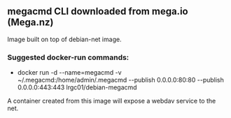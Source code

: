 ## megacmd CLI downloaded from mega.io (Mega.nz)

Image built on top of debian-net image.

### Suggested docker-run commands:
 - docker run -d --name=megacmd -v ~/.megacmd:/home/admin/.megacmd --publish 0.0.0.0:80:80 --publish 0.0.0.0:443:443 lrgc01/debian-megacmd

A container created from this image will expose a webdav service to the net.

